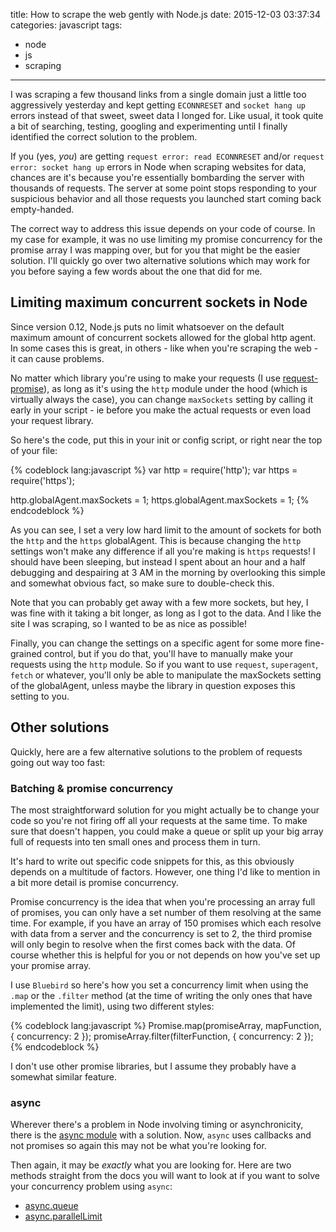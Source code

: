 title: How to scrape the web gently with Node.js
date: 2015-12-03 03:37:34
categories: javascript
tags:
- node
- js
- scraping
---

I was scraping a few thousand links from a single domain just a little too aggressively yesterday and kept getting `ECONNRESET` and `socket hang up` errors instead of that sweet, sweet data I longed for. Like usual, it took quite a bit of searching, testing, googling and experimenting until I finally identified the correct solution to the problem.

If you (yes, _you_) are getting `request error: read ECONNRESET` and/or `request error: socket hang up` errors in Node when scraping websites for data, chances are it's because you're essentially bombarding the server with thousands of requests. The server at some point stops responding to your suspicious behavior and all those requests you launched start coming back empty-handed.

The correct way to address this issue depends on your code of course. In my case for example, it was no use limiting my promise concurrency for the promise array I was mapping over, but for you that might be the easier solution. I'll quickly go over two alternative solutions which may work for you before saying a few words about the one that did for me.

<!-- more -->

## Limiting maximum concurrent sockets in Node

Since version 0.12, Node.js puts no limit whatsoever on the default maximum amount of concurrent sockets allowed for the global http agent. In some cases this is great, in others - like when you're scraping the web - it can cause problems.

No matter which library you're using to make your requests (I use [request-promise](https://github.com/request/request-promise)), as long as it's using the `http` module under the hood (which is virtually always the case), you can change `maxSockets` setting by calling it early in your script - ie before you make the actual requests or even load your request library.

So here's the code, put this in your init or config script, or right near the top of your file:

{% codeblock lang:javascript %}
var http = require('http');
var https = require('https');

http.globalAgent.maxSockets = 1;
https.globalAgent.maxSockets = 1;
{% endcodeblock %}

As you can see, I set a very low hard limit to the amount of sockets for both the `http` and the `https` globalAgent. This is because changing the `http` settings won't make any difference if all you're making is `https` requests! I should have been sleeping, but instead I spent about an hour and a half debugging and despairing at 3 AM in the morning by overlooking this simple and somewhat obvious fact, so make sure to double-check this.

Note that you can probably get away with a few more sockets, but hey, I was fine with it taking a bit longer, as long as I got to the data. And I like the site I was scraping, so I wanted to be as nice as possible!

Finally, you can change the settings on a specific agent for some more fine-grained control, but if you do that, you'll have to manually make your requests using the `http` module. So if you want to use `request`, `superagent`, `fetch` or whatever, you'll only be able to manipulate the maxSockets setting of the globalAgent, unless maybe the library in question exposes this setting to you.

## Other solutions

Quickly, here are a few alternative solutions to the problem of requests going out way too fast:

### Batching & promise concurrency

The most straightforward solution for you might actually be to change your code so you're not firing off all your requests at the same time. To make sure that doesn't happen, you could make a queue or split up your big array full of requests into ten small ones and process them in turn.

It's hard to write out specific code snippets for this, as this obviously depends on a multitude of factors. However, one thing I'd like to mention in a bit more detail is promise concurrency.

Promise concurrency is the idea that when you're processing an array full of promises, you can only have a set number of them resolving at the same time. For example, if you have an array of 150 promises which each resolve with data from a server and the concurrency is set to 2, the third promise will only begin to resolve when the first comes back with the data. Of course whether this is helpful for you or not depends on how you've set up your promise array.

I use `Bluebird` so here's how you set a concurrency limit when using the `.map` or the `.filter` method (at the time of writing the only ones that have implemented the limit), using two different styles:

{% codeblock lang:javascript %}
Promise.map(promiseArray, mapFunction, { concurrency: 2 });
promiseArray.filter(filterFunction, { concurrency: 2 });
{% endcodeblock %}

I don't use other promise libraries, but I assume they probably have a somewhat similar feature.

### async

Wherever there's a problem in Node involving timing or asynchronicity, there is the [async module](https://github.com/caolan/async) with a solution. Now, `async` uses callbacks and not promises so again this may not be what you're looking for.

Then again, it may be _exactly_ what you are looking for. Here are two methods straight from the docs you will want to look at if you want to solve your concurrency problem using `async`:

- [async.queue](https://github.com/caolan/async#queue)
- [async.parallelLimit](https://github.com/caolan/async#parallel)
